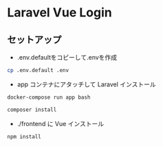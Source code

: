 # Laravel Vue Login

## セットアップ

- .env.defaultをコピーして.envを作成

```sh
cp .env.default .env
```

- app コンテナにアタッチして Laravel インストール

```sh
docker-compose run app bash
```

```sh
composer install
```

- ./frontend に Vue インストール

```sh
npm install
```
